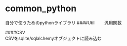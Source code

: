 common_python
=====
自分で使うためのpythonライブラリ
####Util　　
汎用関数

####CSV  
CSVをsqlite/sqlalchemyオブジェクトに読み込む
